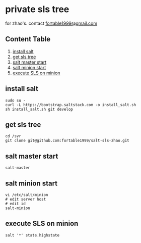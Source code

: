 # private sls tree
for zhao's. contact fortable1999@gmail.com

## Content Table
1. [install salt](#install-salt)
2. [get sls tree](#get-sls-tree)
3. [salt master start](#salt-master-start)
4. [salt minion start](#salt-minion-start)
4. [execute SLS on minion](#execute-sls-on-minion)

## install salt
```
sudo su -
curl -L https://bootstrap.saltstack.com -o install_salt.sh
sh install_salt.sh git develop
```

## get sls tree
```
cd /svr
git clone git@github.com:fortable1999/salt-sls-zhao.git
```

## salt master start
```
salt-master
```

## salt minion start
```
vi /etc/salt/minion
# edit server host
# edit id
salt-minion
```

## execute SLS on minion
```
salt '*' state.highstate
```
